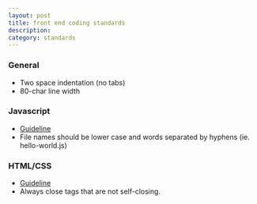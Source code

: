 ```yaml
---
layout: post
title: front end coding standards
description:
category: standards
---
```


### General
* Two space indentation (no tabs)
* 80-char line width

### Javascript
* [Guideline](http://drupal.org/node/172169)
* File names should be lower case and words separated by hyphens (ie. hello-world.js)

### HTML/CSS
* [Guideline](http://google-styleguide.googlecode.com/svn/trunk/htmlcssguide.xml)
* Always close tags that are not self-closing.


